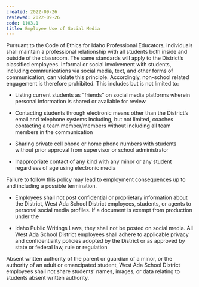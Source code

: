 ```yaml
---
created: 2022-09-26
reviewed: 2022-09-26
code: 1103.1
title: Employee Use of Social Media
---
```



Pursuant to the Code of Ethics for Idaho Professional Educators, individuals shall maintain a professional relationship
with all students both inside and outside of the classroom. The same standards will apply to the District’s classified
employees. Informal or social involvement with students, including communications via social media, text, and other
forms of communication, can violate this principle. Accordingly, non-school related engagement is therefore
prohibited. This includes but is not limited to:



- Listing current students as “friends” on social media platforms wherein personal information is shared or
available for review

- Contacting students through electronic means other than the District’s email and telephone systems
Including, but not limited, coaches contacting a team member/members without including all team
members in the communication

- Sharing private cell phone or home phone numbers with students without prior approval from supervisor or
school administrator

- Inappropriate contact of any kind with any minor or any student regardless of age using electronic media

Failure to follow this policy may lead to employment consequences up to and including a possible termination.


- Employees shall not post confidential or proprietary information about the District, West Ada School District
employees, students, or agents to personal social media profiles. If a document is exempt from production under the

- Idaho Public Writings Laws, they shall not be posted on social media. All West Ada School District employees shall
adhere to applicable privacy and confidentiality policies adopted by the District or as approved by state or federal
law, rule or regulation

Absent written authority of the parent or guardian of a minor, or the authority of an adult or emancipated student,
West Ada School District employees shall not share students’ names, images, or data relating to students absent
written authority.


